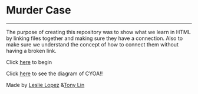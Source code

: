 # Murder Case
---
The purpose of creating this repository was to show what we learn in HTML by linking files together and making sure they have a connection. Also to make sure we understand the concept of  how to connect them without having a broken link.    

Click [here]() to begin  

Click [here]() to see the diagram of CYOA!!  

Made by [Leslie Lopez]() &[Tony Lin]()